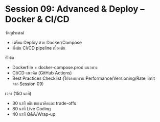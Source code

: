 # Session 09: Advanced & Deploy – Docker & CI/CD

วัตถุประสงค์

- เตรียม Deploy ด้วย Docker/Compose
- ตั้งต้น CI/CD pipeline เบื้องต้น

หัวข้อ

- Dockerfile + docker-compose.prod แนวทาง
- CI/CD แนวคิด (GitHub Actions)
- Best Practices Checklist (โปรดทบทวน Performance/Versioning/Rate limit จาก Session 09)

เวลา (150 นาที)

- 30 นาที อธิบายแนวคิดและ trade-offs
- 80 นาที Live Coding
- 40 นาที Q&A/Wrap-up
